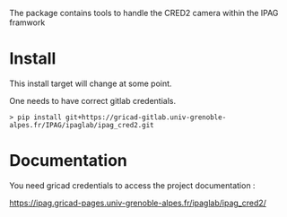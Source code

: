 The package contains tools to handle the CRED2 camera within the IPAG framwork 

# Install

This install target will change at some point.

One needs to have correct gitlab credentials.

	> pip install git+https://gricad-gitlab.univ-grenoble-alpes.fr/IPAG/ipaglab/ipag_cred2.git

# Documentation 

You need gricad credentials to access the project documentation :

https://ipag.gricad-pages.univ-grenoble-alpes.fr/ipaglab/ipag_cred2/
